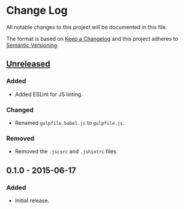 Change Log
==========
All notable changes to this project will be documented in this file.

The format is based on [Keep a Changelog](http://keepachangelog.com/) 
and this project adheres to [Semantic Versioning](http://semver.org/).

[Unreleased]
------------
### Added
- Added ESLint for JS linting.

### Changed
- Renamed `gulpfile.babel.js` to `gulpfile.js`.

### Removed
- Removed the `.jscsrc` and `.jshintrc` files.

0.1.0 - 2015-06-17
------------------
### Added
- Initial release.

[Unreleased]: https://github.com/jbenner-radham/semantic-style/compare/v0.1.0...HEAD
